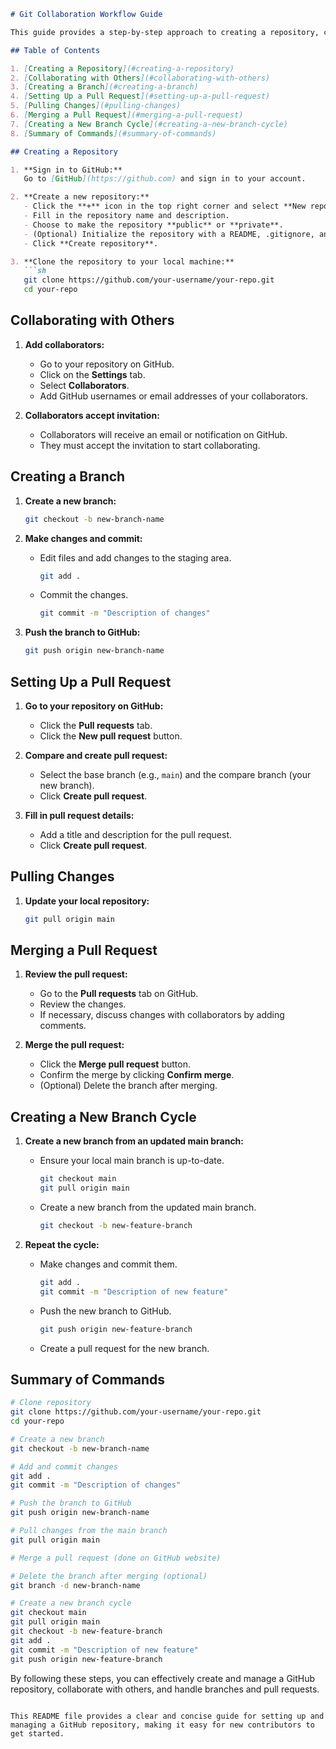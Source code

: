 ```markdown
# Git Collaboration Workflow Guide

This guide provides a step-by-step approach to creating a repository, collaborating with others, managing branches, and handling pull requests on GitHub.

## Table of Contents

1. [Creating a Repository](#creating-a-repository)
2. [Collaborating with Others](#collaborating-with-others)
3. [Creating a Branch](#creating-a-branch)
4. [Setting Up a Pull Request](#setting-up-a-pull-request)
5. [Pulling Changes](#pulling-changes)
6. [Merging a Pull Request](#merging-a-pull-request)
7. [Creating a New Branch Cycle](#creating-a-new-branch-cycle)
8. [Summary of Commands](#summary-of-commands)

## Creating a Repository

1. **Sign in to GitHub:**
   Go to [GitHub](https://github.com) and sign in to your account.

2. **Create a new repository:**
   - Click the **+** icon in the top right corner and select **New repository**.
   - Fill in the repository name and description.
   - Choose to make the repository **public** or **private**.
   - (Optional) Initialize the repository with a README, .gitignore, and license.
   - Click **Create repository**.

3. **Clone the repository to your local machine:**
   ```sh
   git clone https://github.com/your-username/your-repo.git
   cd your-repo
   ```

## Collaborating with Others

1. **Add collaborators:**
   - Go to your repository on GitHub.
   - Click on the **Settings** tab.
   - Select **Collaborators**.
   - Add GitHub usernames or email addresses of your collaborators.

2. **Collaborators accept invitation:**
   - Collaborators will receive an email or notification on GitHub.
   - They must accept the invitation to start collaborating.

## Creating a Branch

1. **Create a new branch:**
   ```sh
   git checkout -b new-branch-name
   ```

2. **Make changes and commit:**
   - Edit files and add changes to the staging area.
     ```sh
     git add .
     ```
   - Commit the changes.
     ```sh
     git commit -m "Description of changes"
     ```

3. **Push the branch to GitHub:**
   ```sh
   git push origin new-branch-name
   ```

## Setting Up a Pull Request

1. **Go to your repository on GitHub:**
   - Click the **Pull requests** tab.
   - Click the **New pull request** button.

2. **Compare and create pull request:**
   - Select the base branch (e.g., `main`) and the compare branch (your new branch).
   - Click **Create pull request**.

3. **Fill in pull request details:**
   - Add a title and description for the pull request.
   - Click **Create pull request**.

## Pulling Changes

1. **Update your local repository:**
   ```sh
   git pull origin main
   ```

## Merging a Pull Request

1. **Review the pull request:**
   - Go to the **Pull requests** tab on GitHub.
   - Review the changes.
   - If necessary, discuss changes with collaborators by adding comments.

2. **Merge the pull request:**
   - Click the **Merge pull request** button.
   - Confirm the merge by clicking **Confirm merge**.
   - (Optional) Delete the branch after merging.

## Creating a New Branch Cycle

1. **Create a new branch from an updated main branch:**
   - Ensure your local main branch is up-to-date.
     ```sh
     git checkout main
     git pull origin main
     ```
   - Create a new branch from the updated main branch.
     ```sh
     git checkout -b new-feature-branch
     ```

2. **Repeat the cycle:**
   - Make changes and commit them.
     ```sh
     git add .
     git commit -m "Description of new feature"
     ```
   - Push the new branch to GitHub.
     ```sh
     git push origin new-feature-branch
     ```
   - Create a pull request for the new branch.

## Summary of Commands

```sh
# Clone repository
git clone https://github.com/your-username/your-repo.git
cd your-repo

# Create a new branch
git checkout -b new-branch-name

# Add and commit changes
git add .
git commit -m "Description of changes"

# Push the branch to GitHub
git push origin new-branch-name

# Pull changes from the main branch
git pull origin main

# Merge a pull request (done on GitHub website)

# Delete the branch after merging (optional)
git branch -d new-branch-name

# Create a new branch cycle
git checkout main
git pull origin main
git checkout -b new-feature-branch
git add .
git commit -m "Description of new feature"
git push origin new-feature-branch
```

By following these steps, you can effectively create and manage a GitHub repository, collaborate with others, and handle branches and pull requests.
```

This README file provides a clear and concise guide for setting up and managing a GitHub repository, making it easy for new contributors to get started.